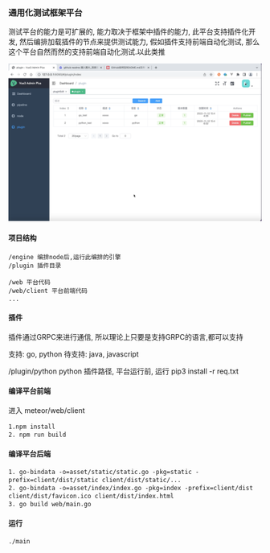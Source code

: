 ### 通用化测试框架平台

测试平台的能力是可扩展的, 能力取决于框架中插件的能力, 此平台支持插件化开发, 然后编排加载插件的节点来提供测试能力, 假如插件支持前端自动化测试, 那么这个平台自然而然的支持前端自动化测试.以此类推



[![Watch the video](https://github.com/kingangelAOA/meteor/blob/main/doc/%E6%BC%94%E7%A4%BA%E5%9B%BE%E7%89%87.png)]([https://youtu.be/vt5fpE0bzSY](https://github.com/kingangelAOA/meteor/blob/main/doc/%E6%BC%94%E7%A4%BA.mov))

#### 项目结构

```shell
/engine 编排node后,运行此编排的引擎
/plugin 插件目录

/web 平台代码
/web/client 平台前端代码
...

```

#### 插件
插件通过GRPC来进行通信, 所以理论上只要是支持GRPC的语言,都可以支持

支持: go, python
待支持: java, javascript

/plugin/python python 插件路径, 平台运行前, 运行 pip3 install -r req.txt

#### 编译平台前端
进入 meteor/web/client

```shell
1.npm install
2. npm run build
```

#### 编译平台后端
```shell
1. go-bindata -o=asset/static/static.go -pkg=static -prefix=client/dist/static client/dist/static/...
2. go-bindata -o=asset/index/index.go -pkg=index -prefix=client/dist client/dist/favicon.ico client/dist/index.html
3. go build web/main.go
```

#### 运行
```shell
./main
```
